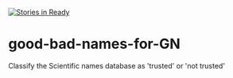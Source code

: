 [![Stories in Ready](https://badge.waffle.io/wencanluo/good-bad-names-for-GN.png?label=ready&title=Ready)](https://waffle.io/wencanluo/good-bad-names-for-GN)
# good-bad-names-for-GN
Classify the Scientific names database as 'trusted' or 'not trusted'
